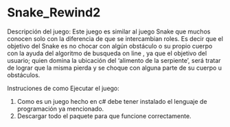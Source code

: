 # Snake_Rewind2
Descripción del juego:
Este juego es similar al juego Snake que muchos conocen solo  con la diferencia de que se intercambian roles.
Es decir que el objetivo del Snake  es  no chocar con algún obstáculo o su propio cuerpo con la ayuda del algoritmo de busqueda on line , ya que el objetivo del usuario; quien domina la ubicación del ‘alimento de la serpiente’, será tratar de lograr que la misma pierda y se choque con alguna parte de su cuerpo u obstáculos.


Instruciones de como Ejecutar el juego:
1. Como es un juego hecho en c# debe tener instalado el lenguaje de programación ya mencionado.
2. Descargar todo el paquete para que  funcione correctamente.
